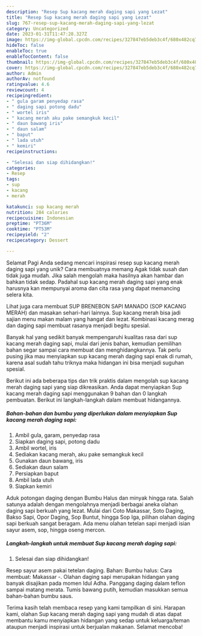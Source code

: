 ```yaml
---
description: "Resep Sup kacang merah daging sapi yang Lezat"
title: "Resep Sup kacang merah daging sapi yang Lezat"
slug: 767-resep-sup-kacang-merah-daging-sapi-yang-lezat
category: Uncategorized
date: 2023-01-31T11:47:28.327Z
image: https://img-global.cpcdn.com/recipes/327847eb5deb3c4f/680x482cq70/sup-kacang-merah-daging-sapi-foto-resep-utama.jpg
hideToc: false
enableToc: true
enableTocContent: false
thumbnail: https://img-global.cpcdn.com/recipes/327847eb5deb3c4f/680x482cq70/sup-kacang-merah-daging-sapi-foto-resep-utama.jpg
cover: https://img-global.cpcdn.com/recipes/327847eb5deb3c4f/680x482cq70/sup-kacang-merah-daging-sapi-foto-resep-utama.jpg
author: Admin
authorAv: notfound
ratingvalue: 4.6
reviewcount: 4
recipeingredient:
- " gula garam penyedap rasa"
- " daging sapi potong dadu"
- " wortel iris"
- " kacang merah aku pake semangkuk kecil"
- " daun bawang iris"
- " daun salam"
- " baput"
- " lada utuh"
- " kemiri"
recipeinstructions:

- "Selesai dan siap dihidangkan!"
categories:
- Resep
tags:
- sup
- kacang
- merah

katakunci: sup kacang merah 
nutrition: 284 calories
recipecuisine: Indonesian
preptime: "PT36M"
cooktime: "PT53M"
recipeyield: "2"
recipecategory: Dessert

---
```



Selamat Pagi Anda sedang mencari inspirasi resep sup kacang merah daging sapi yang unik? Cara membuatnya memang Agak tidak susah dan tidak juga mudah. Jika salah mengolah maka hasilnya akan hambar dan bahkan tidak sedap. Padahal sup kacang merah daging sapi yang enak harusnya kan mempunyai aroma dan cita rasa yang dapat memancing selera kita.


Lihat juga cara membuat SUP BRENEBON SAPI MANADO (SOP KACANG MERAH) dan masakan sehari-hari lainnya. Sup kacang merah bisa jadi sajian menu makan malam yang hangat dan lezat. Kombinasi kacang merag dan daging sapi membuat rasanya menjadi begitu spesial.

Banyak hal yang sedikit banyak mempengaruhi kualitas rasa dari sup kacang merah daging sapi, mulai dari jenis bahan, kemudian pemilihan bahan segar sampai cara membuat dan menghidangkannya. Tak perlu pusing jika mau menyiapkan sup kacang merah daging sapi enak di rumah, karena asal sudah tahu triknya maka hidangan ini bisa menjadi suguhan spesial.


Berikut ini ada beberapa tips dan trik praktis dalam mengolah sup kacang merah daging sapi yang siap dikreasikan. Anda dapat menyiapkan Sup kacang merah daging sapi menggunakan 9 bahan dan 0 langkah pembuatan. Berikut ini langkah-langkah dalam membuat hidangannya.

<!--inarticleads1-->

##### Bahan-bahan dan bumbu yang diperlukan dalam menyiapkan Sup kacang merah daging sapi:

1. Ambil  gula, garam, penyedap rasa
1. Siapkan  daging sapi, potong dadu
1. Ambil  wortel, iris
1. Sediakan  kacang merah, aku pake semangkuk kecil
1. Gunakan  daun bawang, iris
1. Sediakan  daun salam
1. Persiapkan  baput
1. Ambil  lada utuh
1. Siapkan  kemiri


Aduk potongan daging dengan Bumbu Halus dan minyak hingga rata. Salah satunya adalah dengan mengolahnya menjadi berbagai aneka olahan daging sapi berkuah yang lezat. Mulai dari Coto Makassar, Soto Daging, Bakso Sapi, Opor Daging, Sop Buntut, hingga Sop Iga, pilihan olahan daging sapi berkuah sangat beragam. Ada menu olahan tetelan sapi menjadi isian sayur asem, sop, hingga oseng mercon. 

<!--inarticleads2-->

##### Langkah-langkah untuk membuat Sup kacang merah daging sapi:


1. Selesai dan siap dihidangkan!

Resep sayur asem pakai tetelan daging. Bahan: Bumbu halus: Cara membuat: Makassar -. Olahan daging sapi merupakan hidangan yang banyak disajikan pada momen Idul Adha. Panggang daging dalam teflon sampai matang merata. Tumis bawang putih, kemudian masukkan semua bahan-bahan bumbu saus. 

Terima kasih telah membaca resep yang kami tampilkan di sini. Harapan kami, olahan Sup kacang merah daging sapi yang mudah di atas dapat membantu kamu menyiapkan hidangan yang sedap untuk keluarga/teman ataupun menjadi inspirasi untuk berjualan makanan. Selamat mencoba!

